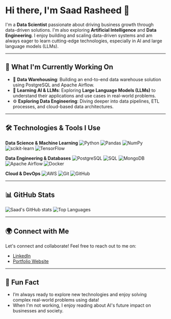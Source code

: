 # Hi there, I'm Saad Rasheed 👋

I'm a **Data Scientist** passionate about driving business growth through data-driven solutions. I'm also exploring **Artificial Intelligence** and **Data Engineering**. I enjoy building and scaling data-driven systems and am always eager to learn cutting-edge technologies, especially in AI and large language models (LLMs).

---

## 🚀 What I'm Currently Working On

- 🔭 **Data Warehousing**: Building an end-to-end data warehouse solution using PostgreSQL and Apache Airflow.
- 🌱 **Learning AI & LLMs**: Exploring **Large Language Models (LLMs)** to understand their applications and use cases in real-world problems.
- ⚙️ **Exploring Data Engineering**: Diving deeper into data pipelines, ETL processes, and cloud-based data architectures.

---

## 🛠️ Technologies & Tools I Use

**Data Science & Machine Learning**
![Python](https://img.shields.io/badge/-Python-05122A?style=flat&logo=python)
![Pandas](https://img.shields.io/badge/-Pandas-05122A?style=flat&logo=pandas)
![NumPy](https://img.shields.io/badge/-NumPy-05122A?style=flat&logo=numpy)
![scikit-learn](https://img.shields.io/badge/-scikit--learn-05122A?style=flat&logo=scikit-learn)
![TensorFlow](https://img.shields.io/badge/-TensorFlow-05122A?style=flat&logo=tensorflow)

**Data Engineering & Databases**
![PostgreSQL](https://img.shields.io/badge/-PostgreSQL-05122A?style=flat&logo=postgresql)
![SQL](https://img.shields.io/badge/-SQL-05122A?style=flat&logo=sqlite)
![MongoDB](https://img.shields.io/badge/-MongoDB-05122A?style=flat&logo=mongodb)
![Apache Airflow](https://img.shields.io/badge/-Airflow-05122A?style=flat&logo=apache-airflow)
![Docker](https://img.shields.io/badge/-Docker-05122A?style=flat&logo=docker)

**Cloud & DevOps**
![AWS](https://img.shields.io/badge/-AWS-05122A?style=flat&logo=amazon-aws)
![Git](https://img.shields.io/badge/-Git-05122A?style=flat&logo=git)
![GitHub](https://img.shields.io/badge/-GitHub-05122A?style=flat&logo=github)

---

## 📊 GitHub Stats

![Saad's GitHub stats](https://github-readme-stats.vercel.app/api?username=saadrasheeddev&show_icons=true&theme=radical)
![Top Languages](https://github-readme-stats.vercel.app/api/top-langs/?username=saadrasheeddev&layout=compact&theme=radical)

---

## 🌍 Connect with Me

Let's connect and collaborate! Feel free to reach out to me on:

- [LinkedIn](https://www.linkedin.com/in/saadrasheeddev)
- [Portfolio Website](https://saadrasheeddev.vercel.app/)

---

## 🎯 Fun Fact

- I’m always ready to explore new technologies and enjoy solving complex real-world problems using data!
- When I'm not working, I enjoy reading about AI's future impact on businesses and society.

